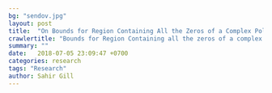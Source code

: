 ```yaml
---
bg: "sendov.jpg"
layout: post
title:  "On Bounds for Region Containing All the Zeros of a Complex Polynomial"
crawlertitle: "Bounds for Region Containing all the zeros of a complex polynomial"
summary: ""
date:   2018-07-05 23:09:47 +0700
categories: research
tags: "Research"
author: Sahir Gill
---
```

